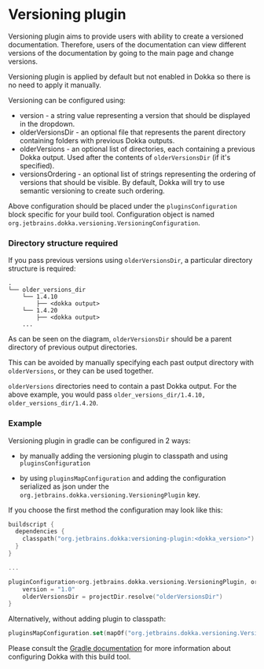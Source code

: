 # Versioning plugin

Versioning plugin aims to provide users with ability to create a versioned documentation.
Therefore, users of the documentation can view different versions of the documentation by going to the main page and change versions.

Versioning plugin is applied by default but not enabled in Dokka so there is no need to apply it manually.

Versioning can be configured using:

* version - a string value representing a version that should be displayed in the dropdown.
* olderVersionsDir - an optional file that represents the parent directory containing folders with previous Dokka outputs.
* olderVersions - an optional list of directories, each containing a previous Dokka output.  Used after the contents of 
  `olderVersionsDir` 
  (if it's specified).
* versionsOrdering - an optional list of strings representing the ordering of versions that should be visible. 
  By default, Dokka will try to use semantic versioning to create such ordering.
  
Above configuration should be placed under the `pluginsConfiguration` block specific for your build tool.
Configuration object is named `org.jetbrains.dokka.versioning.VersioningConfiguration`.


### Directory structure required

If you pass previous versions using `olderVersionsDir`, a particular directory structure is required:

```
.
└── older_versions_dir
    └── 1.4.10
        ├── <dokka output>
    └── 1.4.20
        ├── <dokka output>
    ...
```

As can be seen on the diagram, `olderVersionsDir` should be a parent directory of previous output directories.

This can be avoided by manually specifying each past output directory with `olderVersions`, or they can be used 
together.

`olderVersions` directories need to contain a past Dokka output.  For the above example, you would pass 
`older_versions_dir/1.4.10, older_versions_dir/1.4.20`.

### Example

Versioning plugin in gradle can be configured in 2 ways: 

* by manually adding the versioning plugin to classpath and using `pluginsConfiguration`

* by using `pluginsMapConfiguration` and adding the configuration serialized as json under the `org.jetbrains.dokka.versioning.VersioningPlugin` key.


If you choose the first method the configuration may look like this:

```kotlin
buildscript {
  dependencies {
    classpath("org.jetbrains.dokka:versioning-plugin:<dokka_version>")
  }
}

...

pluginConfiguration<org.jetbrains.dokka.versioning.VersioningPlugin, org.jetbrains.dokka.versioning.VersioningConfiguration> {
    version = "1.0"
    olderVersionsDir = projectDir.resolve("olderVersionsDir")
}
```

Alternatively, without adding plugin to classpath:

```kotlin
pluginsMapConfiguration.set(mapOf("org.jetbrains.dokka.versioning.VersioningPlugin" to """{ "version": "1.0" }"""))
```

Please consult the [Gradle documentation](../gradle/usage.md#applying-plugins) for more information about configuring Dokka with this build tool.
